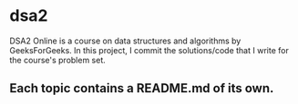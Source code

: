 # dsa2
DSA2 Online is a course on data structures and algorithms by GeeksForGeeks. In this project, I commit the solutions/code that I write for the course's problem set.


## Each topic contains a README.md of its own.